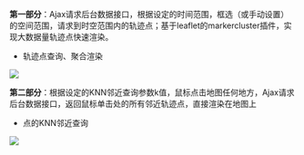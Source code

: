 **第一部分**：Ajax请求后台数据接口，根据设定的时间范围，框选（或手动设置）的空间范围，请求到时空范围内的轨迹点；基于leaflet的markercluster插件，实现大数据量轨迹点快速渲染。

- 轨迹点查询、聚合渲染

<img src="./img/pointCluster.gif" style="display:block;margin:0 auto;">



**第二部分**：根据设定的KNN邻近查询参数k值，鼠标点击地图任何地方，Ajax请求后台数据接口，返回鼠标单击处的所有邻近轨迹点，直接渲染在地图上

- 点的KNN邻近查询

<img src="./img/knnQuery.gif" style="display:block;margin:0 auto;">